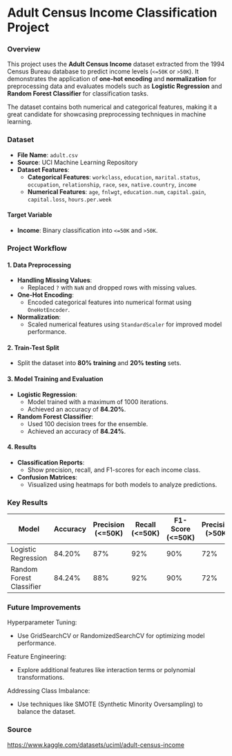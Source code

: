 # Adult Census Income Classification Project

### Overview

This project uses the **Adult Census Income** dataset extracted from the 1994 Census Bureau database to predict income levels (`<=50K` or `>50K`). It demonstrates the application of **one-hot encoding** and **normalization** for preprocessing data and evaluates models such as **Logistic Regression** and **Random Forest Classifier** for classification tasks. 

The dataset contains both numerical and categorical features, making it a great candidate for showcasing preprocessing techniques in machine learning.

### Dataset

- **File Name**: `adult.csv`
- **Source**: UCI Machine Learning Repository
- **Dataset Features**:
  - **Categorical Features**: `workclass`, `education`, `marital.status`, `occupation`, `relationship`, `race`, `sex`, `native.country`, `income`
  - **Numerical Features**: `age`, `fnlwgt`, `education.num`, `capital.gain`, `capital.loss`, `hours.per.week`

#### Target Variable
- **Income**: Binary classification into `<=50K` and `>50K`.

### Project Workflow

#### 1. Data Preprocessing
- **Handling Missing Values**:
  - Replaced `?` with `NaN` and dropped rows with missing values.
- **One-Hot Encoding**:
  - Encoded categorical features into numerical format using `OneHotEncoder`.
- **Normalization**:
  - Scaled numerical features using `StandardScaler` for improved model performance.

#### 2. Train-Test Split
- Split the dataset into **80% training** and **20% testing** sets.

#### 3. Model Training and Evaluation
- **Logistic Regression**:
  - Model trained with a maximum of 1000 iterations.
  - Achieved an accuracy of **84.20%**.
- **Random Forest Classifier**:
  - Used 100 decision trees for the ensemble.
  - Achieved an accuracy of **84.24%**.

#### 4. Results
- **Classification Reports**:
  - Show precision, recall, and F1-scores for each income class.
- **Confusion Matrices**:
  - Visualized using heatmaps for both models to analyze predictions.

### Key Results

| Model                  | Accuracy | Precision (<=50K) | Recall (<=50K) | F1-Score (<=50K) | Precision (>50K) | Recall (>50K) | F1-Score (>50K) |
|------------------------|----------|-------------------|----------------|------------------|------------------|---------------|-----------------|
| Logistic Regression    | 84.20%   | 87%               | 92%            | 90%              | 72%              | 60%           | 65%             |
| Random Forest Classifier | 84.24%   | 88%               | 92%            | 90%              | 72%              | 61%           | 66%           |

### Future Improvements

Hyperparameter Tuning:
- Use GridSearchCV or RandomizedSearchCV for optimizing model performance.

Feature Engineering:
- Explore additional features like interaction terms or polynomial transformations.

Addressing Class Imbalance:
- Use techniques like SMOTE (Synthetic Minority Oversampling) to balance the dataset.

### Source

https://www.kaggle.com/datasets/uciml/adult-census-income
